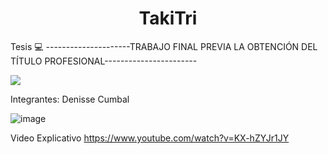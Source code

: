 <h1 align="center">TakiTri </h1>

Tesis 💻
---------------------TRABAJO FINAL PREVIA LA OBTENCIÓN DEL TÍTULO PROFESIONAL-----------------------
  <p align="left">
   <img src="https://img.shields.io/badge/Tesis-EN%20Frontend-green">
   </p>
Integrantes: 
Denisse Cumbal
 
![image](https://user-images.githubusercontent.com/65981417/189234403-182ff235-e36f-4f18-8d8b-7bb8c0854353.png)
 
Video Explicativo
https://www.youtube.com/watch?v=KX-hZYJr1JY
